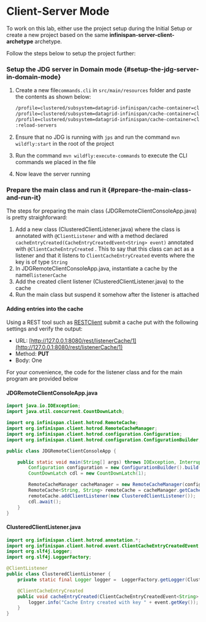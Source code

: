 # Client-Server Mode

To work on this lab, either use the project setup during the Initial Setup or create a new project based on the same **infinispan-server-client-archetype** archetype.

Follow the steps below to setup the project further:

### Setup the JDG server in Domain mode {#setup-the-jdg-server-in-domain-mode}

1. Create a new file`commands.cli` in `src/main/resources` folder and paste the contents as shown below:

   ```bash
   /profile=clustered/subsystem=datagrid-infinispan/cache-container=clustered/configurations=CONFIGURATIONS/replicated-cache-configuration=listener:add(mode="SYNC")
   /profile=clustered/subsystem=datagrid-infinispan/cache-container=clustered/configurations=CONFIGURATIONS/replicated-cache-configuration=listener/compatibility=COMPATIBILITY:add(enabled=true)
   /profile=clustered/subsystem=datagrid-infinispan/cache-container=clustered/replicated-cache=listenerCache:add(configuration=listener)
   :reload-servers
   ```

2. Ensure that no JDG is running with `jps` and run the command `mvn wildfly:start` in the root of the project
3. Run the command `mvn wildfly:execute-commands` to execute the CLI commands we placed in the file
4. Now leave the server running

### Prepare the main class and run it {#prepare-the-main-class-and-run-it}

The steps for preparing the main class \(JDGRemoteClientConsoleApp.java\) is pretty straighforward:

1. Add a new class \(ClusteredClientListener.java\) where the class is annotated with `@ClientListener` and with a  method declared `cacheEntryCreated(CacheEntryCreatedEvent<String> event)` annotated with `@ClientCacheEntryCreated` . This to say that this class can act as a listener and that it listens to `ClientCacheEntryCreated` events where the key is of type `String`
2. In JDGRemoteClientConsoleApp.java, instantiate a cache by the namel`listenerCache`
3. Add the created client listener \(ClusteredClientListener.java\) to the cache
4. Run the main class but suspend it somehow after the listener is attached 

#### Adding entries into the cache

Using a REST tool such as [RESTClient](https://addons.mozilla.org/en-US/firefox/addon/restclient/) submit a cache put with the following settings and verify the output:

* URL: [http://127.0.0.1:8080/rest/listenerCache/1](http://127.0.0.1:8080/rest/listenerCache/1)
* Method: **PUT**
* Body: One

For your convenience, the code for the listener class and for the main program are provided below

#### JDGRemoteClientConsoleApp.java

```java
import java.io.IOException;
import java.util.concurrent.CountDownLatch;

import org.infinispan.client.hotrod.RemoteCache;
import org.infinispan.client.hotrod.RemoteCacheManager;
import org.infinispan.client.hotrod.configuration.Configuration;
import org.infinispan.client.hotrod.configuration.ConfigurationBuilder;

public class JDGRemoteClientConsoleApp {

    public static void main(String[] args) throws IOException, InterruptedException {
        Configuration configuration = new ConfigurationBuilder().build();
        CountDownLatch cdl = new CountDownLatch(1);

        RemoteCacheManager cacheManager = new RemoteCacheManager(configuration);
        RemoteCache<String, String> remoteCache = cacheManager.getCache("listenerCache");
        remoteCache.addClientListener(new ClusteredClientListener());
        cdl.await();
    }
}
```

#### ClusteredClientListener.java

```java
import org.infinispan.client.hotrod.annotation.*;
import org.infinispan.client.hotrod.event.ClientCacheEntryCreatedEvent;
import org.slf4j.Logger;
import org.slf4j.LoggerFactory;

@ClientListener
public class ClusteredClientListener {
    private static final Logger logger =  LoggerFactory.getLogger(ClusteredClientListener.class);

    @ClientCacheEntryCreated
    public void cacheEntryCreated(ClientCacheEntryCreatedEvent<String> event) {
        logger.info("Cache Entry created with key " + event.getKey());
    }
}
```


